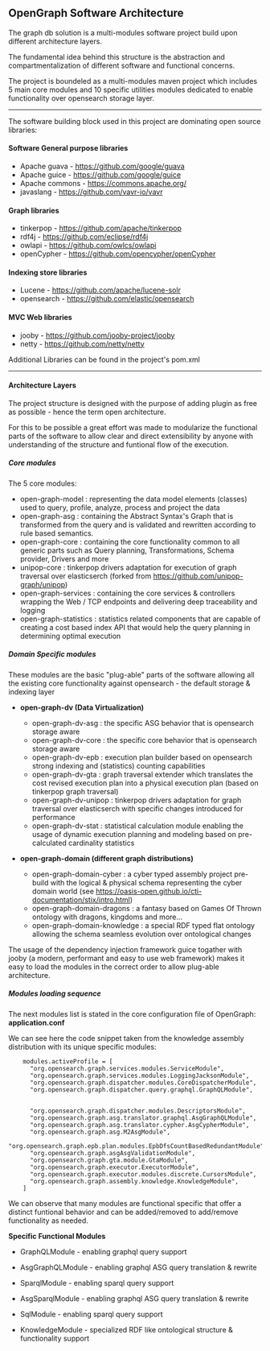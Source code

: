 ## OpenGraph Software Architecture

The graph db solution is a multi-modules software project build upon different architecture layers.

The fundamental idea behind this structure is the abstraction and compartmentalization of different software and functional
concerns.

The project is boundeled as a multi-modules maven project which includes 5 main core modules and 10 specific utilities modules dedicated 
to enable functionality over opensearch storage layer.

-------------
 
The software building block used in this project are dominating open source libraries:

#### Software General purpose libraries
 - Apache guava  - https://github.com/google/guava
 - Apache guice  - https://github.com/google/guice
 - Apache commons - https://commons.apache.org/ 
 - javaslang -      https://github.com/vavr-io/vavr
 
#### Graph libraries
 - tinkerpop - https://github.com/apache/tinkerpop
 - rdf4j -  https://github.com/eclipse/rdf4j
 - owlapi - https://github.com/owlcs/owlapi
 - openCypher - https://github.com/opencypher/openCypher 

#### Indexing store libraries
 - Lucene   - https://github.com/apache/lucene-solr
 - opensearch - https://github.com/elastic/opensearch
 
#### MVC Web libraries
 - jooby  - https://github.com/jooby-project/jooby
 - netty  - https://github.com/netty/netty
 
 
Additional Libraries can be found in the project's pom.xml

-------------
#### Architecture Layers
The project structure is designed with the purpose of adding plugin as free as possible - hence the term open architecture.

For this to be possible a great effort was made to modularize the functional parts of the software to allow clear and direct extensibility by anyone 
with understanding of the structure and funtional flow of the execution.

##### Core modules
The 5 core modules:
 - open-graph-model :  representing the data model elements (classes) used to query, profile, analyze, process and project the data     
 - open-graph-asg :    containing the Abstract Syntax's Graph that is transformed from the query and is validated and rewritten according to rule based semantics.      
 - open-graph-core  :  containing the core functionality common to all generic parts such as Query planning, Transformations, Schema provider, Drivers and more     
 - unipop-core  : tinkerpop drivers adaptation for execution of graph traversal over elasticserch (forked from https://github.com/unipop-graph/unipop)     
 - open-graph-services  :  containing the core services & controllers wrapping the Web / TCP endpoints and delivering deep traceability and logging      
 - open-graph-statistics  :  statistics related components that are capable of creating a cost based index API that would help the query planning in determining optimal execution      

##### Domain Specific modules
These modules are the basic "plug-able" parts of the software allowing all the existing core functionality against opensearch - the default storage & indexing layer

-  **open-graph-dv (Data Virtualization)**
    - open-graph-dv-asg :   the specific ASG behavior that is opensearch storage aware 
    - open-graph-dv-core :  the specific core behavior that is opensearch storage aware 
    - open-graph-dv-epb :   execution plan builder based on opensearch strong indexing and (statistics) counting capabilities 
    - open-graph-dv-gta :   graph traversal extender which translates the cost revised execution plan into a physical execution plan (based on tinkerpop graph traversal) 
    - open-graph-dv-unipop :  tinkerpop drivers adaptation for graph traversal over elasticserch with specific changes introduced for performance 
    - open-graph-dv-stat :  statistical calculation module enabling the usage of dynamic execution planning and modeling based on pre-calculated cardinality statistics

- **open-graph-domain (different graph distributions)**
    - open-graph-domain-cyber : a cyber typed assembly project pre-build with the logical & physical schema representing the cyber domain world (see https://oasis-open.github.io/cti-documentation/stix/intro.html)
    - open-graph-domain-dragons : a fantasy based on Games Of Thrown ontology with dragons, kingdoms and more...
    - open-graph-domain-knowledge : a special RDF typed flat ontology allowing the schema seamless evolution over ontological changes
 
The usage of the dependency injection framework guice togather with jooby (a modern, performant and easy to use web framework) makes it easy to load the modules in the correct order to allow plug-able architecture.

##### Modules loading sequence
The next modules list is stated in the core configuration file of OpenGraph: **application.conf**

We can see here the code snippet taken from the knowledge assembly distribution with its unique specific modules: 

```
    modules.activeProfile = [
      "org.opensearch.graph.services.modules.ServiceModule",
      "org.opensearch.graph.services.modules.LoggingJacksonModule",
      "org.opensearch.graph.dispatcher.modules.CoreDispatcherModule",
      "org.opensearch.graph.dispatcher.query.graphql.GraphQLModule",
      
      
      "org.opensearch.graph.dispatcher.modules.DescriptorsModule",
      "org.opensearch.graph.asg.translator.graphql.AsgGraphQLModule",
      "org.opensearch.graph.asg.translator.cypher.AsgCypherModule",
      "org.opensearch.graph.asg.M2AsgModule",
      "org.opensearch.graph.epb.plan.modules.EpbDfsCountBasedRedundantModule"
      "org.opensearch.graph.asgAsgValidationModule",
      "org.opensearch.graph.gta.module.GtaModule",
      "org.opensearch.graph.executor.ExecutorModule",
      "org.opensearch.graph.executor.modules.discrete.CursorsModule",
      "org.opensearch.graph.assembly.knowledge.KnowledgeModule",
    ]
```

We can observe that many modules are functional specific that offer a distinct funtional behavior and can be added/removed to add/remove functionality as needed.
  
**Specific Functional Modules**
  -   GraphQLModule - enabling graphql query support
  -   AsgGraphQLModule - enabling graphql ASG query translation & rewrite
  
  -   SparqlModule - enabling sparql query support
  -   AsgSparqlModule - enabling graphql ASG query translation & rewrite

  -   SqlModule - enabling sparql query support
  -   KnowledgeModule - specialized RDF like ontological structure & functionality support